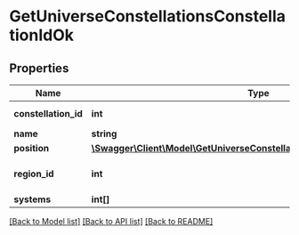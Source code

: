 # GetUniverseConstellationsConstellationIdOk

## Properties
Name | Type | Description | Notes
------------ | ------------- | ------------- | -------------
**constellation_id** | **int** | constellation_id integer | 
**name** | **string** | name string | 
**position** | [**\Swagger\Client\Model\GetUniverseConstellationsConstellationIdOkPosition**](GetUniverseConstellationsConstellationIdOkPosition.md) |  | [optional] 
**region_id** | **int** | The region this constellation is in | 
**systems** | **int[]** | systems array | 

[[Back to Model list]](../README.md#documentation-for-models) [[Back to API list]](../README.md#documentation-for-api-endpoints) [[Back to README]](../README.md)



